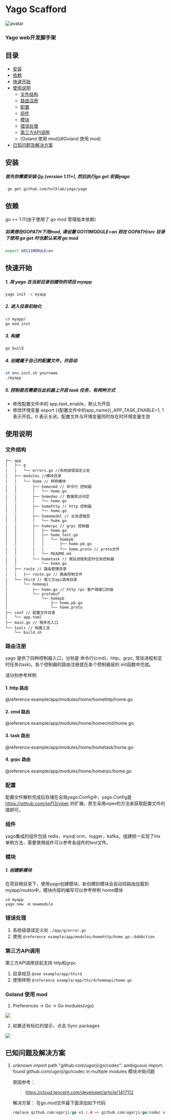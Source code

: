 # Yago Scafford

![avatar](http://p0.qhimg.com/t0162ed78090852688f.png)

### Yago web开发脚手架

## 目录

- [安装](#安装)
- [依赖](#依赖)
- [快速开始](#快速开始)
- [使用说明](#使用说明)
	- [文件结构](#文件结构)
	- [路由注册](#路由注册)
	- [配置](#配置)
	- [组件](#组件)
	- [模块](#模块)
	- [错误处理](#错误处理)
	- [第三方API调用](#第三方API调用)
	- [Goland 使用 mod](#Goland 使用 mod)
- [已知问题及解决方案](#已知问题及解决方案)

## 安装

##### 首先你需要安装 [Go](https://golang.org/) (**version 1.11+**), 然后执行go get 安装yago

```bash
 go get github.com/hulklab/yago/yago
```
## 依赖
go >= 1.11(由于使用了 go mod 管理版本依赖)

##### 如果想在GOPATH下用mod, 请设置 GO111MODULE=on 则在 GOPATH/src 目录下使用 go get 时也默认采用 go mod
```bash
export GO111MODULE=on
```

## 快速开始

##### 1. 用 yago 在当前目录创建你的项目 myapp
```bash
yago init -a myapp
```

##### 2. 进入目录初始化

```bash
cd myapp/
go mod init
```

##### 3. 构建
```bash
go build
```

##### 4. 创建属于自己的配置文件，并启动
```bash
sh env.init.sh yourname
./myapp
```

##### 5. 控制是否需要在此机器上开启 task 任务，有两种方式

* 修改配置文件中的 app.task_enable，默认为开启
* 修改环境变量 export {{配置文件中的app_name}}_APP_TASK_ENABLE=1, 1 表示开启，0 表示关闭，配置文件与环境变量同时存在时环境变量生效

## 使用说明

### 文件结构
```
├── app
│   ├── g
│   │   └── errors.go //系统级错误定义处
│   ├── modules //模块目录
│   │   └── home // 样例模块
│   │       ├── homecmd // 命令行 控制器
│   │       │   └── home.go
│   │       ├── homedao // 数据库访问层
│   │       │   └── home.go
│   │       ├── homehttp // http 控制器
│   │       │   └── home.go
│   │       ├── homemodel // 业务逻辑层
│   │       │   └── home.go
│   │       ├── homerpc // grpc 控制器
│   │       │   ├── home.go
│   │       │   ├── home_test.go
│   │       │   │   └── homepb
│   │       │   │       ├── home.pb.go
│   │       │   │       └── home.proto // proto文件
│   │       │   └── README.md
│   │       └── hometask // 常驻进程和定时任务控制器
│   │           └── home.go
│   ├── route // 路由管理目录
│   │   ├── route.go // 路由控制文件
│   └── third // 第三方api调用目录
│       └── homeapi 
│           ├── home.go // http rpc 客户端接口封装
│           └── protobuf
│               └── homepb
│                   ├── home.pb.go
│                   └── home.proto
├── conf // 配置文件目录
│   └── app.toml
├── main.go // 程序总入口
└── tools // 构建工具
    └── build.sh
```

### 路由注册

yago 提供了四种控制器入口，分别是 命令行(cmd)，http，grpc, 常驻进程和定时任务(task)。各个控制器的路由注册就在各个控制器层的 init函数中完成。

请分别参考样例
#### 1. http 路由 

@reference example/app/modules/home/homehttp/home.go


#### 2. cmd 路由

@reference example/app/modules/home/homecmd/home.go


#### 3. task 路由

@reference example/app/modules/home/hometask/home.go

#### 4. grpc 路由

@reference example/app/modules/home/homerpc/home.go


### 配置

配置文件解析完成后存储在全局yago.Config中，yago.Config是 https://github.com/spf13/viper 的扩展。原生采用viper的方法来获取配置文件的值即可。

### 组件

yago集成的组件包括 redis，mysql orm，logger，kafka，组建统一实现了Ins 单例方法，需要使用组件可以参考各组件的test文件。

### 模块

##### 1. 创建新模块

在项目根目录下，使用yago创建模块。新创建的模块会自动将路由加载到myapp/routes中，模块内容的编写可以参考样例 home模块

```
cd myapp
yago new -m newmodule
```

### 错误处理

1. 系统级错误定义处 `./app/g/error.go`
2. 使用 `@reference example/app/modules/homehttp/home.go::AddAction`

### 第三方API调用

第三方API调用目前支持 http和grpc

1. 目录规范 `@see example/app/third`
2. 使用样例 `@reference example/app/third/homeapi/home.go`

### Goland 使用 mod

1. Preferences -> Go -> Go modules(vgo)

![](http://p406.qhimgs4.com/t0100eba6c9f82cb921.png)

2. 如果还有标红的提示，点击 Sync packages

![](http://p406.qhimgs4.com/t019f0fcae328f7a0e0.png)

## 已知问题及解决方案

1.  unknown import path "github.com/ugorji/go/codec": ambiguous import: found github.com/ugorji/go/codec in multiple modules 模块冲突问题

	原因参考：
	
	> https://cloud.tencent.com/developer/article/1417112
	
	解决方案：
	在go.mod文件最下面添加如下代码
	```go
	replace github.com/ugorji/go v1.1.4 => github.com/ugorji/go/codec v0.0.0-20190204201341-e444a5086c43
	```

